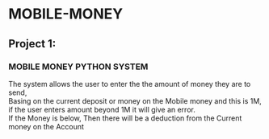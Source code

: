 # MOBILE-MONEY
## Project 1: 
### MOBILE MONEY PYTHON SYSTEM 
The system allows the user to enter the the amount of money they are to send, <br >
Basing on the current deposit or money on the Mobile money and this is 1M, if the user enters amount beyond 1M it will give an error.<br >
If the Money is below, Then there will be a deduction from the Current money on the Account
